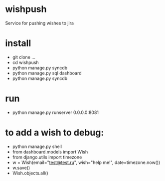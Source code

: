 wishpush
========

Service for pushing wishes to jira

# install
+ git clone ...
+ cd wishpush
+ python manage.py syncdb
+ python manage.py sql dashboard
+ python manage.py syncdb

# run
+ python manage.py runserver 0.0.0.0:8081

# to add a wish to debug:

+ python manage.py shell
+ from dashboard.models import Wish
+ from django.utils import timezone
+ w = Wish(email="test@test.ru", wish="help me!", date=timezone.now())
+ w.save()
+ Wish.objects.all()